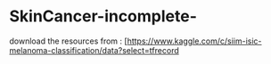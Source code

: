 # SkinCancer-incomplete-
download the resources from : 
[https://www.kaggle.com/c/siim-isic-melanoma-classification/data?select=tfrecord
